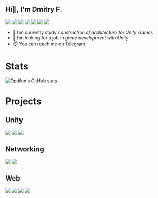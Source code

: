 ## Hi👋, I'm Dmitry F.
[![](https://img.shields.io/badge/-t__Optifun-4dd2ff?style=flat-square&logo=telegram)](https://t.me/t_optifun)
[![](https://img.shields.io/badge/-@Optifun-%23181717?style=flat-square&logo=github)](https://github.com/Optifun)
[![](https://img.shields.io/badge/-@dmitry__fr-%23181717?style=flat-square&logo=gitlab)](https://gitlab.com/Optifun)
[![](https://img.shields.io/badge/--512bd4?style=flat-square&logo=dotnet)](https://github.com/Optifun)
[![](https://img.shields.io/badge/--353535?style=flat-square&logo=unity)](https://github.com/Optifun)
[![](https://img.shields.io/badge/--353535?style=flat-square&logo=javascript)](https://github.com/Optifun)
[![](https://img.shields.io/badge/--353535?style=flat-square&logo=react)](https://github.com/Optifun)


- 🌱 I’m currently study _construction of architecture for Unity Games_
- 👯 I’m looking for a job in _game development with Unity_
- 📫 You can reach me on [Telegram](https://t.me/t_optifun)
<!--
**Optifun/Optifun** is a ✨ _special_ ✨ repository because its `README.md` (this file) appears on your GitHub profile.

Here are some ideas to get you started:

- 🔭 I’m currently working on ...
- 👯 I’m looking to collaborate
- 🤔 I’m looking for help with ...
- 💬 Ask me about ...
- 😄 Pronouns: ...
- ⚡ Fun fact: ...
-->
# Stats

![Optifun's GitHub stats](https://github-readme-stats.vercel.app/api?username=optifun&show_icons=true&theme=material-palenight)


# Projects

## Unity
[![](https://github-readme-stats.vercel.app/api/pin/?username=optifun&repo=pong-game&cache_seconds=86400&theme=dark)](https://github.com/Optifun/pong-game)
[![](https://github-readme-stats.vercel.app/api/pin/?username=div-null&repo=Goose-Defence&cache_seconds=86400&theme=dark)](https://github.com/div-null/Goose-Defence)
[![](https://github-readme-stats.vercel.app/api/pin/?username=div-null&repo=balanceit&cache_seconds=86400&theme=dark)](https://github.com/div-null/balanceit)

## Networking
[![](https://github-readme-stats.vercel.app/api/pin/?username=optifun&repo=p2p-chat&cache_seconds=86400&theme=dark)](https://github.com/Optifun/p2p-chat)
[![](https://github-readme-stats.vercel.app/api/pin/?username=optifun&repo=p2p-master-server&cache_seconds=86400&theme=dark)](https://github.com/Optifun/p2p-master-server)

## Web
[![](https://github-readme-stats.vercel.app/api/pin/?username=Web-Explore&repo=Components&cache_seconds=86400&theme=dark)](https://github.com/Web-Explore/Components)
[![](https://github-readme-stats.vercel.app/api/pin/?username=Web-Explore&repo=Environment&cache_seconds=86400&theme=dark)](https://github.com/Web-Explore/Environment)
[![](https://github-readme-stats.vercel.app/api/pin/?username=optifun&repo=ui-kit&cache_seconds=86400&theme=dark)](https://github.com/Optifun/ui-kit)
[![](https://github-readme-stats.vercel.app/api/pin/?username=optifun&repo=pgproject&cache_seconds=86400&theme=dark)](https://github.com/Optifun/pgproject)
